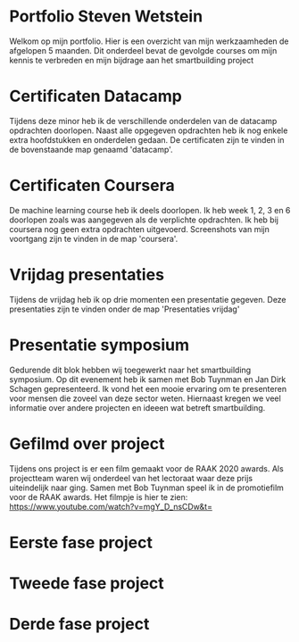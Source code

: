# Portfolio Steven Wetstein
Welkom op mijn portfolio. Hier is een overzicht van mijn werkzaamheden de afgelopen 5 maanden. Dit onderdeel bevat de gevolgde courses 
om mijn kennis te verbreden en mijn bijdrage aan het smartbuilding project

# Certificaten Datacamp
Tijdens deze minor heb ik de verschillende onderdelen van de datacamp opdrachten doorlopen. 
Naast alle opgegeven opdrachten heb ik nog enkele extra hoofdstukken en onderdelen gedaan.
De certificaten zijn te vinden in de bovenstaande map genaamd 'datacamp'.

# Certificaten Coursera
De machine learning course heb ik deels doorlopen. Ik heb week 1, 2, 3 en 6 doorlopen zoals was aangegeven als de verplichte opdrachten.
Ik heb bij coursera nog geen extra opdrachten uitgevoerd. Screenshots van mijn voortgang zijn te vinden in de map 'coursera'.

# Vrijdag presentaties
Tijdens de vrijdag heb ik op drie momenten een presentatie gegeven. Deze presentaties zijn te vinden onder de map 'Presentaties vrijdag'

# Presentatie symposium
Gedurende dit blok hebben wij toegewerkt naar het smartbuilding symposium. Op dit evenement heb ik samen met Bob Tuynman en Jan Dirk Schagen gepresenteerd.
Ik vond het een mooie ervaring om te presenteren voor mensen die zoveel van deze sector weten. Hiernaast kregen we veel informatie over andere projecten en ideeen wat betreft smartbuilding.

# Gefilmd over project
Tijdens ons project is er een film gemaakt voor de RAAK 2020 awards. Als projectteam waren wij onderdeel van het lectoraat waar deze prijs uiteindelijk naar ging.
Samen met Bob Tuynman speel ik in de promotiefilm voor de RAAK awards. Het filmpje is hier te zien:
https://www.youtube.com/watch?v=mgY_D_nsCDw&t=

# Eerste fase project

# Tweede fase project

# Derde fase project







